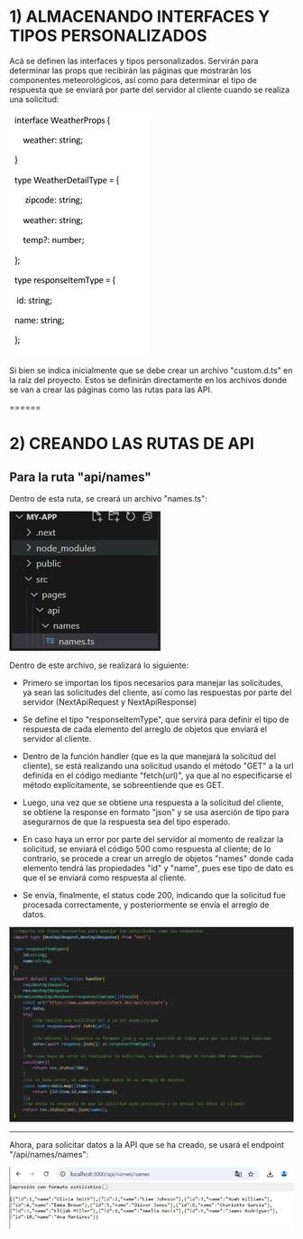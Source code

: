 # 1) ALMACENANDO INTERFACES Y TIPOS PERSONALIZADOS
Acá se definen las interfaces y tipos personalizados. Servirán para determinar las props que recibirán las páginas que mostrarán los componentes meteorológicos, así como para determinar el tipo de respuesta que se enviará por parte del servidor al cliente cuando se realiza una solicitud:

![](https://github.com/DianaLlamoca/C8288---ACTIVIDADES/blob/main/Imagenes/A11_1.JPG)

Si bien se indica inicialmente que se debe crear un archivo "custom.d.ts" en la raíz del proyecto. Estos se definirán directamente en los archivos donde se van a crear las páginas como las rutas para las API.

======

# 2) CREANDO LAS RUTAS DE API

## Para la ruta "api/names"

Dentro de esta ruta, se creará un archivo "names.ts":

![](https://github.com/DianaLlamoca/C8288---ACTIVIDADES/blob/main/Imagenes/A11_2.JPG)

Dentro de este archivo, se realizará lo siguiente:
* Primero se importan los tipos necesarios para manejar las solicitudes, ya sean las solicitudes del cliente, así como las respuestas por parte del servidor (NextApiRequest y NextApiResponse)
  
* Se define el tipo "responseItemType", que servirá para definir el tipo de respuesta de cada elemento del arreglo de objetos que enviará el servidor al cliente.

* Dentro de la función handler (que es la que manejará la solicitud del cliente), se está realizando una solicitud usando el método "GET" a la url definida en el código mediante "fetch(url)", ya que al no especificarse el método explícitamente, se sobreentiende que es GET.

* Luego, una vez que se obtiene una respuesta a la solicitud del cliente, se obtiene la response en formato "json" y se usa aserción de tipo para asegurarnos de que la respuesta sea del tipo esperado.

* En caso haya un error por parte del servidor al momento de realizar la solicitud, se enviará el código 500 como respuesta al cliente; de lo contrario, se procede a crear un arreglo de objetos "names" donde cada elemento tendrá las propiedades "id" y "name", pues ese tipo de dato es que el se enviará como respuesta al cliente.

* Se envía, finalmente, el status code 200, indicando que la solicitud fue procesada correctamente, y posteriormente se envía el arreglo de datos.
  
![](https://github.com/DianaLlamoca/C8288---ACTIVIDADES/blob/main/Imagenes/A11_3.JPG)

----

Ahora, para solicitar datos a la API que se ha creado, se usará el endpoint "/api/names/names":

![](https://github.com/DianaLlamoca/C8288---ACTIVIDADES/blob/main/Imagenes/A11_4.JPG)
